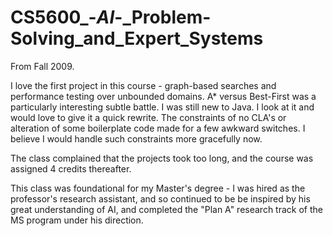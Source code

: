 CS5600_-_AI_-_Problem-Solving_and_Expert_Systems
================================================

From Fall 2009.

I love the first project in this course - graph-based searches and performance testing over unbounded domains.
A* versus Best-First was a particularly interesting subtle battle.
I was still new to Java. I look at it and would love to give it a quick rewrite.
The constraints of no CLA's or alteration of some boilerplate code made for a few awkward switches.
I believe I would handle such constraints more gracefully now.

The class complained that the projects took too long, and the course was assigned 4 credits thereafter.

This class was foundational for my Master's degree - I was hired as the professor's research assistant, 
and so continued to be be inspired by his great understanding of AI, 
and completed the "Plan A" research track of the MS program under his direction.
